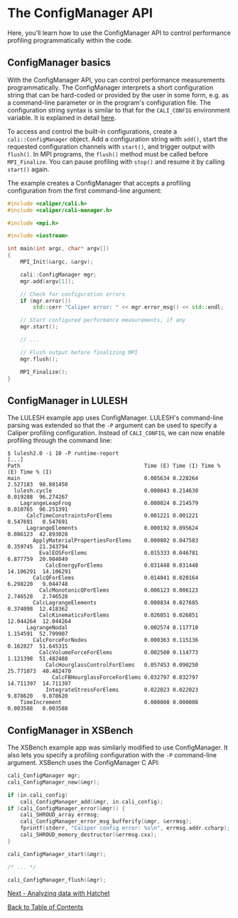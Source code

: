 # The ConfigManager API

Here, you'll learn how to use the ConfigManager API to control performance 
profiling programmatically within the code.

## ConfigManager basics

With the ConfigManager API, you can control performance measurements 
programmatically. The ConfigManager
interprets a short configuration string that can be hard-coded
or provided by the user in some form, e.g. as a command-line parameter or
in the program's configuration file. The configuration string syntax is similar
to that for the `CALI_CONFIG` environment variable. It is explained
in detail [here](https://software.llnl.gov/Caliper/BuiltinConfigurations.html).

To access and control the built-in configurations, create a
`cali::ConfigManager` object. Add a configuration string with
`add()`, start the requested configuration channels with `start()`,
and trigger output with `flush()`. In MPI programs, the `flush()` method
must be called before `MPI_Finalize`. You can pause profiling with
`stop()` and resume it by calling `start()` again.

The example creates a ConfigManager that accepts a profiling configuration from
the first command-line argument:

```c++
#include <caliper/cali.h>
#include <caliper/cali-manager.h>

#include <mpi.h>

#include <iostream>

int main(int argc, char* argv[])
{
    MPI_Init(&argc, &argv);

    cali::ConfigManager mgr;
    mgr.add(argv[1]);

    // Check for configuration errors
    if (mgr.error())
        std::cerr "Caliper error: " << mgr.error_msg() << std::endl;

    // Start configured performance measurements, if any
    mgr.start();

    // ...

    // Flush output before finalizing MPI
    mgr.flush();

    MPI_Finalize();
}
```

## ConfigManager in LULESH

The LULESH example app uses ConfigManager. LULESH's command-line parsing was
extended so that the `-P` argument can be used to specify a Caliper profiling 
configuration. Instead of `CALI_CONFIG`, we can now enable profiling through
the command line:

    $ lulesh2.0 -i 10 -P runtime-report
    [...]
    Path                                       Time (E) Time (I) Time % (E) Time % (I) 
    main                                       0.005634 0.220264   2.527183  98.801450 
      lulesh.cycle                             0.000043 0.214630   0.019288  96.274267 
        LagrangeLeapFrog                       0.000024 0.214579   0.010765  96.251391 
          CalcTimeConstraintsForElems          0.001221 0.001221   0.547691   0.547691 
          LagrangeElements                     0.000192 0.095624   0.086123  42.893028 
            ApplyMaterialPropertiesForElems    0.000802 0.047583   0.359745  21.343794 
              EvalEOSForElems                  0.015333 0.046781   6.877759  20.984049 
                CalcEnergyForElems             0.031448 0.031448  14.106291  14.106291 
            CalcQForElems                      0.014041 0.020164   6.298220   9.044748 
              CalcMonotonicQForElems           0.006123 0.006123   2.746528   2.746528 
            CalcLagrangeElements               0.000834 0.027685   0.374098  12.418362 
              CalcKinematicsForElems           0.026851 0.026851  12.044264  12.044264 
          LagrangeNodal                        0.002574 0.117710   1.154591  52.799907 
            CalcForceForNodes                  0.000363 0.115136   0.162827  51.645315 
              CalcVolumeForceForElems          0.002500 0.114773   1.121398  51.482488 
                CalcHourglassControlForElems   0.057453 0.090250  25.771073  40.482470 
                  CalcFBHourglassForceForElems 0.032797 0.032797  14.711397  14.711397 
                IntegrateStressForElems        0.022023 0.022023   9.878620   9.878620 
        TimeIncrement                          0.000008 0.000008   0.003588   0.003588 

## ConfigManager in XSBench

The XSBench example app was similarly modified to use ConfigManager. It also 
lets you specify a profiling configuration with the `-P` command-line argument.
XSBench uses the ConfigManager C API:

```c
cali_ConfigManager mgr;
cali_ConfigManager_new(&mgr);

if (in.cali_config)
    cali_ConfigManager_add(&mgr, in.cali_config);
if (cali_ConfigManager_error(&mgr)) {
    cali_SHROUD_array errmsg;
    cali_ConfigManager_error_msg_bufferify(&mgr, &errmsg);
    fprintf(stderr, "Caliper config error: %s\n", errmsg.addr.ccharp);
    cali_SHROUD_memory_destructor(&errmsg.cxx);
}

cali_ConfigManager_start(&mgr);

/* ... */

cali_ConfigManager_flush(&mgr);
```

[Next - Analyzing data with Hatchet](recording_hatchet.md)

[Back to Table of Contents](README.md#tutorial-contents)
